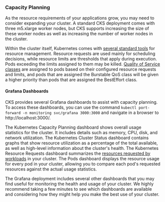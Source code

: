 ### Capacity Planning
As the resource requirements of your applications grow, you may need to consider expanding your cluster. A standard CKS deployment comes with three m5.xlarge worker nodes, but CKS supports increasing the size of these worker nodes as well as increasing the number of worker nodes in the cluster. 

Within the cluster itself, Kubernetes comes with [several standard tools](https://kubernetes.io/docs/concepts/configuration/manage-compute-resources-container/#resource-requests-and-limits-of-pod-and-container) for resource management. Resource requests are used mainly for scheduling decisions, while resource limits are thresholds that apply during execution. Pods exceeding the limits assigned to them may be killed. [Quality of Service classes](https://kubernetes.io/docs/tasks/configure-pod-container/quality-service-pod/) are assigned to pods based on their configured resource requests and limits, and pods that are assigned the Burstable QoS class will be given a higher priority than pods that are assigned the BestEffort class.

#### Grafana Dashboards
CKS provides several Grafana dashboards to assist with capacity planning. To access these dashboards, you can use the command `kubectl port-forward -n monitoring svc/grafana 3000:3000` and navigate in a browser to http://localhost:3000/.

The Kubernetes Capacity Planning dashboard shows overall usage statistics for the cluster. It includes details such as memory, CPU, disk, and network utilization. The Kubernetes Cluster Status dashboard contains graphs that show resource utilization as a percentage of the total available, as well as high-level information about the cluster's health. The Kubernetes Resource Requests dashboard summarizes the [resources requested by workloads](https://kubernetes.io/docs/concepts/configuration/manage-compute-resources-container/) in your cluster. The Pods dashboard displays the resource usage for every pod in your cluster, allowing you to compare each pod's requested resources against the actual usage statistics.

The Grafana deployment includes several other dashboards that you may find useful for monitoring the health and usage of your cluster. We highly recommend taking a few minutes to see which dashboards are available and considering how they might help you make the best use of your cluster.